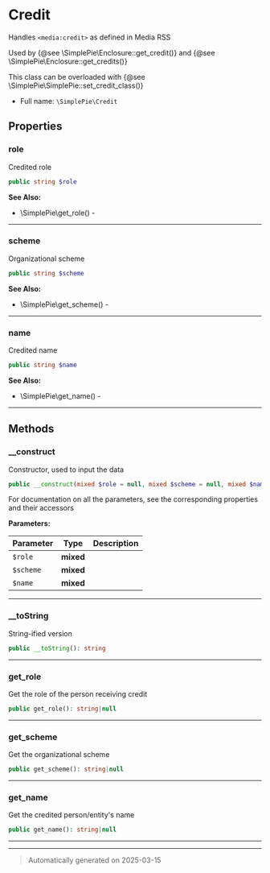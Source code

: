 
# Credit

Handles `<media:credit>` as defined in Media RSS

Used by {@see \SimplePie\Enclosure::get_credit()} and {@see \SimplePie\Enclosure::get_credits()}

This class can be overloaded with {@see \SimplePie\SimplePie::set_credit_class()}

* Full name: `\SimplePie\Credit`



## Properties


### role

Credited role

```php
public string $role
```





**See Also:**

* \SimplePie\get_role() - 

***

### scheme

Organizational scheme

```php
public string $scheme
```





**See Also:**

* \SimplePie\get_scheme() - 

***

### name

Credited name

```php
public string $name
```





**See Also:**

* \SimplePie\get_name() - 

***

## Methods


### __construct

Constructor, used to input the data

```php
public __construct(mixed $role = null, mixed $scheme = null, mixed $name = null): mixed
```

For documentation on all the parameters, see the corresponding
properties and their accessors






**Parameters:**

| Parameter | Type | Description |
|-----------|------|-------------|
| `$role` | **mixed** |  |
| `$scheme` | **mixed** |  |
| `$name` | **mixed** |  |





***

### __toString

String-ified version

```php
public __toString(): string
```












***

### get_role

Get the role of the person receiving credit

```php
public get_role(): string|null
```












***

### get_scheme

Get the organizational scheme

```php
public get_scheme(): string|null
```












***

### get_name

Get the credited person/entity's name

```php
public get_name(): string|null
```












***


***
> Automatically generated on 2025-03-15
